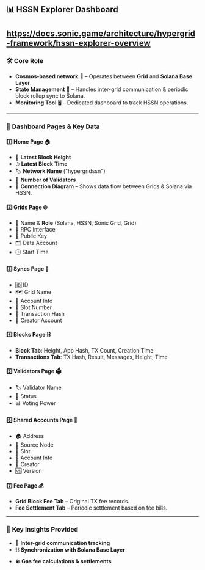 ## 📊 **HSSN Explorer Dashboard**
https://docs.sonic.game/architecture/hypergrid-framework/hssn-explorer-overview
---

### 🛠 **Core Role**

* **Cosmos-based network** 🌌 – Operates between **Grid** and **Solana Base Layer**.
* **State Management** 📂 – Handles inter-grid communication & periodic block rollup sync to Solana.
* **Monitoring Tool** 🖥 – Dedicated dashboard to track HSSN operations.

---

### 📄 **Dashboard Pages & Key Data**

#### 1️⃣ **Home Page** 🏠

* 📏 **Latest Block Height**
* ⏱ **Latest Block Time**
* 🏷 **Network Name** ("hypergridssn")
* 👥 **Number of Validators**
* 🔀 **Connection Diagram** – Shows data flow between Grids & Solana via HSSN.

#### 2️⃣ **Grids Page** 🌐

* 📛 Name & **Role** (Solana, HSSN, Sonic Grid, Grid)
* 🔌 RPC Interface
* 🔑 Public Key
* 🗂 Data Account
* 🕒 Start Time

#### 3️⃣ **Syncs Page** 🔄

* 🆔 ID
* 🗺 Grid Name
* 🧾 Account Info
* 🎯 Slot Number
* 🔗 Transaction Hash
* 👤 Creator Account

#### 4️⃣ **Blocks Page** ⛓

* **Block Tab**: Height, App Hash, TX Count, Creation Time
* **Transactions Tab**: TX Hash, Result, Messages, Height, Time

#### 5️⃣ **Validators Page** 🗳

* 🏷 Validator Name
* 📡 Status
* 📊 Voting Power

#### 6️⃣ **Shared Accounts Page** 🔗

* 🏠 Address
* 📍 Source Node
* 🎯 Slot
* 🧾 Account Info
* 👤 Creator
* 🆚 Version

#### 7️⃣ **Fee Page** 💰

* **Grid Block Fee Tab** – Original TX fee records.
* **Fee Settlement Tab** – Periodic settlement based on fee bills.

---

### 🤝 **Key Insights Provided**

* 🔄 **Inter-grid communication tracking**
* ⛓ **Synchronization with Solana Base Layer**
* ⛽ **Gas fee calculations & settlements**
